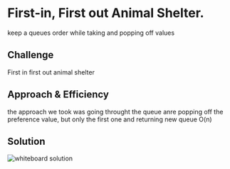 # First-in, First out Animal Shelter.
keep a queues order while taking and popping off values

## Challenge
First in first out animal shelter

## Approach & Efficiency
the approach we took was going throught the queue anre popping off the preference value, but only the first one and returning new queue O(n)

## Solution
![whiteboard solution](/assets/capture1.JPG)
